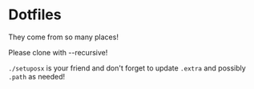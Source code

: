 # Dotfiles
They come from so many places!

Please clone with --recursive!

`./setuposx` is your friend and don't forget to update `.extra` and possibly `.path` as needed!
